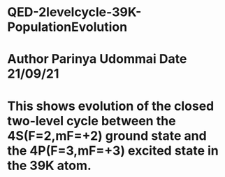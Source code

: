 # QED-2levelcycle-39K-PopulationEvolution
# Author Parinya Udommai Date 21/09/21
# This shows evolution of the closed two-level cycle between the  4S(F=2,mF=+2) ground state and the 4P(F=3,mF=+3) excited state in the 39K atom.
